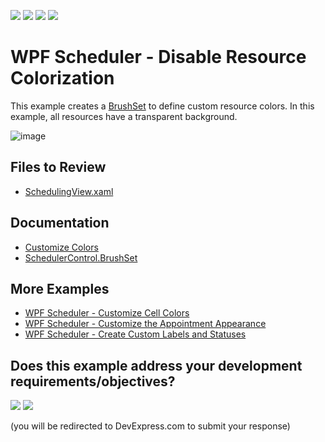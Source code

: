 <!-- default badges list -->
![](https://img.shields.io/endpoint?url=https://codecentral.devexpress.com/api/v1/VersionRange/243468048/24.2.1%2B)
[![](https://img.shields.io/badge/Open_in_DevExpress_Support_Center-FF7200?style=flat-square&logo=DevExpress&logoColor=white)](https://supportcenter.devexpress.com/ticket/details/T901409)
[![](https://img.shields.io/badge/📖_How_to_use_DevExpress_Examples-e9f6fc?style=flat-square)](https://docs.devexpress.com/GeneralInformation/403183)
[![](https://img.shields.io/badge/💬_Leave_Feedback-feecdd?style=flat-square)](#does-this-example-address-your-development-requirementsobjectives)
<!-- default badges end -->
# WPF Scheduler - Disable Resource Colorization

This example creates a [BrushSet](https://docs.devexpress.com/WPF/400994/controls-and-libraries/scheduler/appearance-customization#brush-palette) to define custom resource colors. In this example, all resources have a transparent background.

![image](https://github.com/DevExpress-Examples/how-to-disable-resource-colorization/assets/65009440/f19863cf-49ec-433b-81a3-76f64a00617d)

## Files to Review

* [SchedulingView.xaml](./CS/DXSample/Views/SchedulingView.xaml)

## Documentation

* [Customize Colors](https://docs.devexpress.com/WPF/400994/controls-and-libraries/scheduler/appearance-customization)
* [SchedulerControl.BrushSet](https://docs.devexpress.com/WPF/DevExpress.Xpf.Scheduling.SchedulerControl.BrushSet)

## More Examples

* [WPF Scheduler - Customize Cell Colors](https://github.com/DevExpress-Examples/how-to-set-the-cell-color-using-different-approaches-t604609)
* [WPF Scheduler - Customize the Appointment Appearance](https://github.com/DevExpress-Examples/how-to-customize-the-appointment-appearance-t545892)
* [WPF Scheduler - Create Custom Labels and Statuses](https://github.com/DevExpress-Examples/how-to-implement-custom-appointment-labels-and-statuses-t545719)
<!-- feedback -->
## Does this example address your development requirements/objectives?

[<img src="https://www.devexpress.com/support/examples/i/yes-button.svg"/>](https://www.devexpress.com/support/examples/survey.xml?utm_source=github&utm_campaign=wpf-scheduler-disable-resource-colorization&~~~was_helpful=yes) [<img src="https://www.devexpress.com/support/examples/i/no-button.svg"/>](https://www.devexpress.com/support/examples/survey.xml?utm_source=github&utm_campaign=wpf-scheduler-disable-resource-colorization&~~~was_helpful=no)

(you will be redirected to DevExpress.com to submit your response)
<!-- feedback end -->
